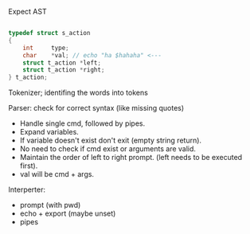 Expect AST

```c

typedef struct s_action
{
	int		type;
	char	*val; // echo "ha $hahaha" <---
	struct t_action *left;
	struct t_action *right;
} t_action;

```

Tokenizer; identifing the words into tokens

Parser: check for correct syntax (like missing quotes)
+ Handle single cmd, followed by pipes.
+ Expand variables.
+ If variable doesn't exist don't exit (empty string return).
+ No need to check if cmd exist or arguments are valid.
+ Maintain the order of left to right prompt. (left needs to be executed first).
+ val will be cmd + args.

Interperter:
+ prompt (with pwd)
+ echo + export (maybe unset)
+ pipes
